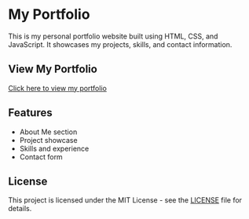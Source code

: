 # My Portfolio

This is my personal portfolio website built using HTML, CSS, and JavaScript. It showcases my projects, skills, and contact information.

## View My Portfolio

[Click here to view my portfolio](https://jacobjohnxn.github.io/portfolio)

## Features

- About Me section
- Project showcase
- Skills and experience
- Contact form

## License

This project is licensed under the MIT License - see the [LICENSE](LICENSE) file for details.

